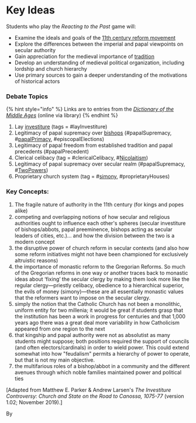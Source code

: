 # Key Ideas

Students who play the _Reacting to the Past_ game will:&#x20;

* Examine the ideals and goals of the [11th century reform movement](https://www-oxfordreference-com.proxy.library.carleton.ca/view/10.1093/acref/9780227679319.001.0001/acref-9780227679319-e-1222?rskey=xaPqkn\&result=2)&#x20;
* Explore the differences between the imperial and papal viewpoints on secular authority&#x20;
* Gain appreciation for the medieval importance of [tradition](https://www-oxfordreference-com.proxy.library.carleton.ca/view/10.1093/acref/9780227679319.001.0001/acref-9780227679319-e-760?rskey=lA7jqp\&result=1)
* Develop an understanding of medieval political organization, including lordship and church hierarchy&#x20;
* Use primary sources to gain a deeper understanding of the motivations of historical actors

### Debate Topics

{% hint style="info" %}
Links are to entries from the [_Dictionary of the Middle Ages_](https://ocul-crl.primo.exlibrisgroup.com/permalink/01OCUL\_CRL/1gorbd6/alma991015644899705153) (online via library)
{% endhint %}

1. Lay [investiture](https://www-oxfordreference-com.proxy.library.carleton.ca/view/10.1093/acref/9780227679319.001.0001/acref-9780227679319-e-1426?rskey=L0yCUG\&result=1) (tags = #layInvestiture)
2. Legitimacy of papal supremacy over [bishops](https://www-oxfordreference-com.proxy.library.carleton.ca/view/10.1093/acref/9780227679319.001.0001/acref-9780227679319-e-360?rskey=wwd3vt\&result=1) (#papalSupremacy, #[papalPrimacy](https://www-oxfordreference-com.proxy.library.carleton.ca/view/10.1093/acref/9780227679319.001.0001/acref-9780227679319-e-2274?rskey=Tbz4VZ\&result=2), #episcopalElections)
3. Legitimacy of papal freedom from established tradition and papal precedents (#papalPrecedent)
4. Clerical celibacy (tag = #clericalCelibacy, #[Nicolaitism](https://www-oxfordreference-com.proxy.library.carleton.ca/view/10.1093/acref/9780227679319.001.0001/acref-9780227679319-e-1979))
5. Legitimacy of papal supremacy over secular realm (#papalSupremacy, #[TwoPowers](https://www-oxfordreference-com.proxy.library.carleton.ca/view/10.1093/acref/9780227679319.001.0001/acref-9780227679319-e-2751?rskey=2RNGJ5\&result=3))
6. Proprietary church system (tag = #[simony](https://www-oxfordreference-com.proxy.library.carleton.ca/view/10.1093/acref/9780227679319.001.0001/acref-9780227679319-e-2657?rskey=QpW6qv\&result=1), #proprietaryHouses)

### Key Concepts:

1. The fragile nature of authority in the 11th century (for kings and popes alike)
2. competing and overlapping notions of how secular and religious authorities ought to influence each other's spheres (secular investiture of bishops/abbots, papal preeminence, bishops acting as secular leaders of cities, etc.)... and how the division between the two is a modern concept
3. the disruptive power of church reform in secular contexts (and also how some reform initiatives might not have been championed for exclusively altruistic reasons)
4. the importance of monastic reform to the Gregorian Reforms. So much of the Gregorian reforms in one way or another traces back to monastic ideas about ‘fixing’ the secular clergy by making them look more like the regular clergy—priestly celibacy, obedience to a hierarchical superior, the evils of money (simony)—these are all essentially monastic values that the reformers want to impose on the secular clergy.
5. simply the notion that the Catholic Church has not been a monolithic, uniform entity for two millenia; it would be great if students grasp that the institution has been a work in progress for centuries and that 1,000 years ago there was a great deal more variability in how Catholicism appeared from one region to the next
6. that kingship and papal authority were not as absolutist as many students might suppose; both positions required the support of councils (and often electors/cardinals) in order to wield power. This could extend somewhat into how "feudalism" permits a hierarchy of power to operate, but that is not my main objective.
7. the multifarious roles of a bishop/abbot in a community and the different avenues through which noble families maintained power and political ties

\[Adapted from Matthew E. Parker & Andrew Larsen's _The Investiture Controversy: Church and State on the Road to Canossa, 1075-77_ (version 1.02; November 2019).]

&#x20;

By&#x20;
